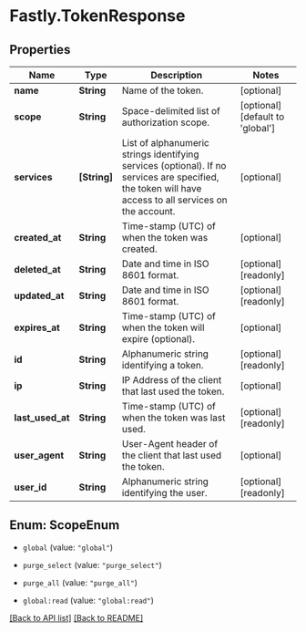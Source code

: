 # Fastly.TokenResponse

## Properties

Name | Type | Description | Notes
------------ | ------------- | ------------- | -------------
**name** | **String** | Name of the token. | [optional] 
**scope** | **String** | Space-delimited list of authorization scope. | [optional] [default to &#39;global&#39;]
**services** | **[String]** | List of alphanumeric strings identifying services (optional). If no services are specified, the token will have access to all services on the account.  | [optional] 
**created_at** | **String** | Time-stamp (UTC) of when the token was created. | [optional] 
**deleted_at** | **String** | Date and time in ISO 8601 format. | [optional] [readonly] 
**updated_at** | **String** | Date and time in ISO 8601 format. | [optional] [readonly] 
**expires_at** | **String** | Time-stamp (UTC) of when the token will expire (optional). | [optional] 
**id** | **String** | Alphanumeric string identifying a token. | [optional] [readonly] 
**ip** | **String** | IP Address of the client that last used the token. | [optional] 
**last_used_at** | **String** | Time-stamp (UTC) of when the token was last used. | [optional] [readonly] 
**user_agent** | **String** | User-Agent header of the client that last used the token. | [optional] 
**user_id** | **String** | Alphanumeric string identifying the user. | [optional] [readonly] 



## Enum: ScopeEnum


* `global` (value: `"global"`)

* `purge_select` (value: `"purge_select"`)

* `purge_all` (value: `"purge_all"`)

* `global:read` (value: `"global:read"`)





[[Back to API list]](../../README.md#endpoints) [[Back to README]](../../README.md)
